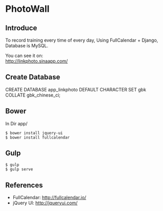 # PhotoWall

## Introduce

To record training every time of every day, Using FullCalendar + Django, Database is MySQL.

You can see it on:  
<http://linkphoto.sinaapp.com/>

## Create Database

CREATE DATABASE app_linkphoto DEFAULT CHARACTER SET gbk COLLATE gbk_chinese_ci;

## Bower

In Dir app/

	$ bower install jquery-ui
	$ bower install fullcalendar

## Gulp

	$ gulp
	$ gulp serve

## References

- FullCalendar: <http://fullcalendar.io/>
- jQuery UI: <http://jqueryui.com/>
